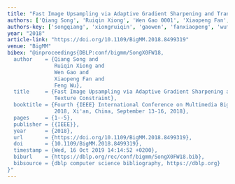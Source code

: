 ```yaml
---
title: "Fast Image Upsampling via Adaptive Gradient Sharpening and Transformed-Texture Constraint"
authors: ['Qiang Song', 'Ruiqin Xiong', 'Wen Gao 0001', 'Xiaopeng Fan', 'Feng Wu']
authors-key: ['songqiang', 'xiongruiqin', 'gaowen', 'fanxiaopeng', 'wufeng']
year: "2018"
article-link: "https://doi.org/10.1109/BigMM.2018.8499319"
venue: "BigMM"
bibex: "@inproceedings{DBLP:conf/bigmm/SongX0FW18,
  author    = {Qiang Song and
               Ruiqin Xiong and
               Wen Gao and
               Xiaopeng Fan and
               Feng Wu},
  title     = {Fast Image Upsampling via Adaptive Gradient Sharpening and Transformed-
               Texture Constraint},
  booktitle = {Fourth {IEEE} International Conference on Multimedia Big Data, BigMM
               2018, Xi'an, China, September 13-16, 2018},
  pages     = {1--5},
  publisher = {{IEEE}},
  year      = {2018},
  url       = {https://doi.org/10.1109/BigMM.2018.8499319},
  doi       = {10.1109/BigMM.2018.8499319},
  timestamp = {Wed, 16 Oct 2019 14:14:52 +0200},
  biburl    = {https://dblp.org/rec/conf/bigmm/SongX0FW18.bib},
  bibsource = {dblp computer science bibliography, https://dblp.org}
}"
---
```

